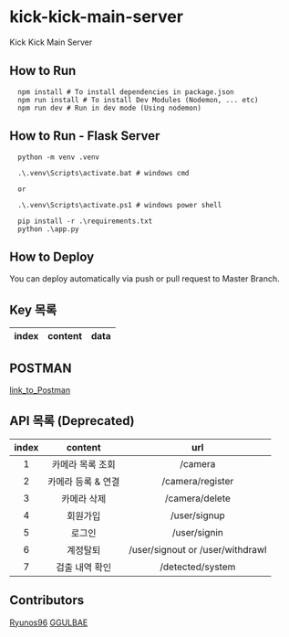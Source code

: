 # kick-kick-main-server

Kick Kick Main Server

## How to Run

```shell
  npm install # To install dependencies in package.json
  npm run install # To install Dev Modules (Nodemon, ... etc) 
  npm run dev # Run in dev mode (Using nodemon)
```

## How to Run - Flask Server

```shell
  python -m venv .venv

  .\.venv\Scripts\activate.bat # windows cmd

  or 

  .\.venv\Scripts\activate.ps1 # windows power shell

  pip install -r .\requirements.txt
  python .\app.py
```

## How to Deploy

You can deploy automatically via push or pull request to Master Branch.

## Key 목록

|index|content|data|
|:---:|:-----:|:--:|

## POSTMAN

[link_to_Postman][link_to_Postman]

## API 목록 (Deprecated)

|index|content|url|
|:---:|:-----:|:-:|
|1|카메라 목록 조회|/camera|
|2|카메라 등록 & 연결|/camera/register|
|3|카메라 삭제|/camera/delete|
|4|회원가입|/user/signup|
|5|로그인|/user/signin|
|6|계정탈퇴|/user/signout or /user/withdrawl|
|7|검출 내역 확인|/detected/system|

## Contributors

[Ryunos96][link_to_Ryunos96]
[GGULBAE][link_to_GGULBAE]

[link_to_Ryunos96]: https://github.com/Ryunos96
[link_to_GGULBAE]: https://github.com/GGULBAE
[link_to_Postman]: https://app.getpostman.com/join-team?invite_code=9ac83a20de3c278a6ea437db2661aec9&ws=4cb79c36-f55f-49fe-96cf-1c28246aa4e8
